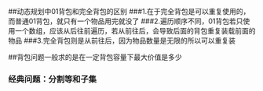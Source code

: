 ##动态规划中01背包和完全背包的区别
###1.在于完全背包是可以重复使用的，而普通01背包，就只有一个物品用完就没了
###2.遍历顺序不同，01背包若只使用一个数组，应该从后往前遍历，若从前往后，会导致后面的背包重复装载前面的物品
###3.完全背包则是从前往后，因为物品数量是无限的所以可以重复装

##背包问题一般求的是在一定背包容量下最大价值是多少
### 经典问题：分割等和子集